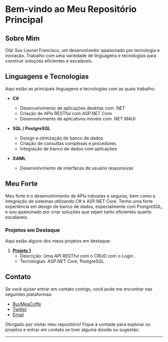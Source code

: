 # Bem-vindo ao Meu Repositório Principal

## Sobre Mim

Olá! Sou Leonel Francisco, um desenvolvedor apaixonado por tecnologia e inovação. Trabalho com uma variedade de linguagens e tecnologias para construir soluções eficientes e escaláveis.

## Linguagens e Tecnologias

Aqui estão as principais linguagens e tecnologias com as quais trabalho:

- **C#**
  - Desenvolvimento de aplicações desktop com .NET
  - Criação de APIs RESTful com ASP.NET Core
  - Desenvolvimento de aplicativos móveis com .NET MAUI

- **SQL / PostgreSQL**
  - Design e otimização de banco de dados
  - Criação de consultas complexas e procedures
  - Integração de banco de dados com aplicações

- **XAML**
  - Desenvolvimento de interfaces de usuário responsivas

## Meu Forte

Meu forte é o desenvolvimento de APIs robustas e seguras, bem como a integração de sistemas utilizando C# e ASP.NET Core. Tenho uma forte experiência em design de banco de dados, especialmente com PostgreSQL, e sou apaixonado por criar soluções que sejam tanto eficientes quanto escaláveis.

### Projetos em Destaque

Aqui estão alguns dos meus projetos em destaque:

1. **[Projeto 1](https://github.com/code-hub-dev/API-CRUD-JWT_TOKEN)**
   - Descrição: Uma API RESTful com o CRUD com o Login .
   - Tecnologias: ASP.NET Core, PostgreSQL

## Contato

Se você quiser entrar em contato comigo, você pode me encontrar nas seguintes plataformas:

- [BuyMeaCoffe](https://www.buymeacoffee.com/codehub)
- [Twitter](https://twitter.com/codehub_dev)
- [Email](mailto:codehub.dev@outlook.com)

Obrigado por visitar meu repositório! Fique à vontade para explorar os projetos e entrar em contato se tiver alguma dúvida ou sugestão.

---
